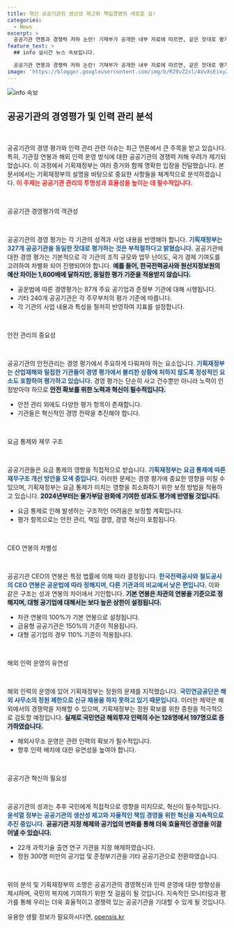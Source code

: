 ```yaml
---
title: 혁신 공공기관의 생산성 제고와 책임경영의 새로운 길!
categories:
  - News
excerpt: >
  공공기관 연봉과 경쟁력 저하 논란! 기재부가 공개한 내부 자료에 따르면, 같은 잣대로 평가된 기관들이 공공서비스 혁신을 저해하고 있음을 지적했습니다. 과연, 이 문제의 해결책은 무엇일까요? 클릭해서 더 알아보세요!
feature_text: >
  ## info 실시간 뉴스 속보입니다.

  공공기관 연봉과 경쟁력 저하 논란! 기재부가 공개한 내부 자료에 따르면, 같은 잣대로 평가된 기관들이 공공서비스 혁신을 저해하고 있음을 지적했습니다. 과연, 이 문제의 해결책은 무엇일까요? 클릭해서 더 알아보세요!
image: 'https://blogger.googleusercontent.com/img/b/R29vZ2xl/AVvXsEixyZcFfHzMRdzZMjFBmAUKJYCLCGyLL1o632UiGVXcaFdKo_bkvkuCioo0uUKlGfBVcT3P84aROyZIXSBEx3Aw5nCQ3pTgDom1WDC4m8eifvWiAmWEEVb4x6G_l8C0QH225ldMjyaFvpxGEBGNO37VmDTDMHGhJPq73UglMfDca1-0aw/s1600/blogspot.png'
---
```


<p><img src="https://blogger.googleusercontent.com/img/b/R29vZ2xl/AVvXsEixyZcFfHzMRdzZMjFBmAUKJYCLCGyLL1o632UiGVXcaFdKo_bkvkuCioo0uUKlGfBVcT3P84aROyZIXSBEx3Aw5nCQ3pTgDom1WDC4m8eifvWiAmWEEVb4x6G_l8C0QH225ldMjyaFvpxGEBGNO37VmDTDMHGhJPq73UglMfDca1-0aw/s1600/blogspot.png" alt="info 속보" /></p>

<h2 data-ke-size="size26">공공기관의 경영평가 및 인력 관리 분석</h2>

<p data-ke-size="size16">&nbsp;</p>

<p>공공기관의 경영 평가와 인력 관리 관련 이슈는 최근 언론에서 큰 주목을 받고 있습니다. 특히, 기관장 연봉과 해외 인력 운영 방식에 대한 공공기관의 경쟁력 저해 우려가 제기되었습니다. 이 과정에서 기획재정부는 여러 증거와 함께 명확한 입장을 전달했습니다. 본 문서에서는 기획재정부의 설명을 바탕으로 중요한 사항들을 체계적으로 분석하겠습니다. <b><span style="color: #ee2323;">이 주제는 공공기관 관리의 투명성과 효율성을 높이는 데 필수적입니다.</span></b></p>

<p data-ke-size="size16">&nbsp;</p>

<p>공공기관 경영평가의 객관성</p>

<p data-ke-size="size16">&nbsp;</p>

<p>공공기관의 경영 평가는 각 기관의 성격과 사업 내용을 반영해야 합니다. <b><span style="color: #1a5490;">기획재정부는 327개 공공기관을 동일한 잣대로 평가하는 것은 부적절하다고 밝혔습니다.</span></b> 공공기관에 대한 경영 평가는 기본적으로 각 기관의 조직 규모와 업무 난이도, 국가 경제 기여도를 고려하여 차별화 되어 진행되어야 합니다. <b><span style="background-color: #21538527;">예를 들어, 한국전력공사와 원산지정보원의 예산 차이는 1,600배에 달하지만, 동일한 평가 기준을 적용받지 않습니다.</span></b></p>

<ul>
    <li>공운법에 따른 경영평가는 87개 주요 공기업과 준정부 기관에 대해 시행됩니다.</li>
    <li>기타 240개 공공기관은 각 주무부처의 평가 기준에 따릅니다.</li>
    <li>각 기관의 사업 내용과 특성을 철저히 반영하여 지표를 설정합니다.</li>
</ul>

<p data-ke-size="size16">&nbsp;</p>

<p>안전 관리의 중요성</p>

<p data-ke-size="size16">&nbsp;</p>

<p>공공기관의 안전관리는 경영 평가에서 주요하게 다뤄져야 하는 요소입니다. <b><span style="color: #1a5490;">기획재정부는 산업재해와 밀접한 기관들이 경영 평가에서 불리한 상황에 처하지 않도록 정성적인 요소도 포함하여 평가하고 있습니다.</span></b> 경영 평가는 단순히 사고 건수뿐만 아니라 노력이 인정받아야 하므로 <b><span style="background-color: #21538527;">안전 확보를 위한 노력과 혁신이 필수적입니다.</span></b> </p>

<ul>
    <li>안전 관리 외에도 다양한 평가 항목이 존재합니다.</li>
    <li>기관들은 혁신적인 경영 전략을 추진해야 합니다.</li>
</ul>

<p data-ke-size="size16">&nbsp;</p>

<p>요금 통제와 재무 구조</p>

<p data-ke-size="size16">&nbsp;</p>

<p>공공기관들은 요금 통제의 영향을 직접적으로 받습니다. <b><span style="color: #1a5490;">기획재정부는 요금 통제에 따른 재무구조 개선 방안을 모색 중입니다.</span></b> 이러한 문제는 경영 평가에 중요한 영향을 미칠 수 있으며, 기획재정부는 요금 통제가 미치는 영향을 최소화하기 위한 보정 방법을 적용하고 있습니다. <b><span style="background-color: #21538527;">2024년부터는 물가부담 완화에 기여한 성과도 평가에 반영될 것입니다.</span></b></p>

<ul>
    <li>요금 통제로 인해 발생하는 구조적인 어려움은 보정할 계획입니다.</li>
    <li>평가 항목으로는 안전 관리, 책임 경영, 경영 혁신이 포함됩니다.</li>
</ul>

<p data-ke-size="size16">&nbsp;</p>

<p>CEO 연봉의 차별성</p>

<p data-ke-size="size16">&nbsp;</p>

<p>공공기관 CEO의 연봉은 특정 법률에 의해 따라 결정됩니다. <b><span style="color: #1a5490;">한국전력공사와 철도공사의 CEO 연봉은 공운법에 따라 정해지며, 다른 기관과의 비교에서 낮은 편입니다.</span></b> 이와 같은 구조는 성과 연봉의 차이에서 기인합니다. <b><span style="background-color: #21538527;">기본 연봉은 차관의 연봉을 기준으로 정해지며, 대형 공기업에 대해서는 보다 높은 상한이 설정됩니다.</span></b> </p>

<ul>
    <li>차관 연봉의 100%가 기본 연봉으로 설정됩니다.</li>
    <li>금융형 공공기관은 150%의 기준이 적용됩니다.</li>
    <li>대형 공기업의 경우 110% 기준이 적용됩니다.</li>
</ul>

<p data-ke-size="size16">&nbsp;</p>

<p>해외 인력 운영의 유연성</p>

<p data-ke-size="size16">&nbsp;</p>

<p>해외 인력의 운영에 있어 기획재정부는 정원의 문제를 지적했습니다. <b><span style="color: #1a5490;">국민연금공단은 해외 사무소의 정원 제한으로 신규 채용을 하지 못하고 있기 때문입니다.</span></b> 이러한 제약은 해외에서의 경쟁력을 저해할 수 있으며, 기획재정부는 정원 확보를 위한 증원을 적극적으로 검토할 예정입니다. <b><span style="background-color: #21538527;">실제로 국민연금 해외투자 인력의 수는 128명에서 197명으로 증가하였습니다.</span></b> </p>

<ul>
    <li>해외사무소 운영은 관련 인력의 확보가 필수적입니다.</li>
    <li>향후 인력 배치에 대한 유연성을 높여야 합니다.</li>
</ul>

<p data-ke-size="size16">&nbsp;</p>

<p>공공기관 혁신의 필요성</p>

<p data-ke-size="size16">&nbsp;</p>

<p>공공기관의 성과는 추후 국민에게 직접적으로 영향을 미치므로, 혁신이 필수적입니다. <b><span style="color: #1a5490;">윤석열 정부는 공공기관의 생산성 제고와 자율적인 책임 경영을 위한 혁신을 지속적으로 추진 중입니다.</span></b> <b><span style="background-color: #21538527;">공공기관 지정 해제와 공기업의 변화를 통해 더욱 효율적인 경영을 이끌어낼 수 있습니다.</span></b> </p>

<ul>
    <li>22개 과학기술 출연 연구 기관을 지정 해제하였습니다.</li>
    <li>정원 300명 미만의 공기업 및 준정부기관을 기타 공공기관으로 전환하였습니다.</li>
</ul>

<p data-ke-size="size16">&nbsp;</p>

<p>위의 분석 및 기획재정부의 소명은 공공기관의 경영혁신과 인력 운영에 대한 방향성을 제시하며, 국민의 복지에 기여하기 위한 첫 걸음이 될 것입니다. 지속적인 모니터링과 평가를 통해 우리는 더욱 효율적이고 경쟁력 있는 공공기관을 기대할 수 있게 될 것입니다.</p>
유용한 생활 정보가 필요하시다면, <a href="https://opensis.kr" rel="dofollow">opensis.kr</a>



